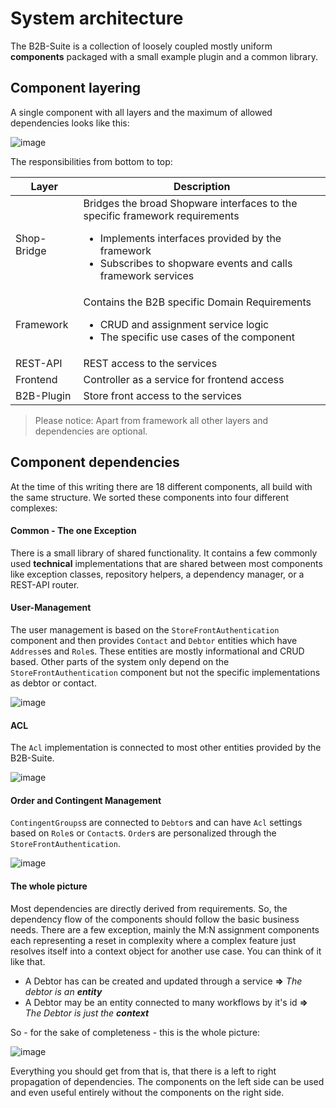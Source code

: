 # System architecture

The B2B-Suite is a collection of loosely coupled mostly uniform **components** packaged with a small example plugin and a common library.

## Component layering

A single component with all layers and the maximum of allowed dependencies looks like this:

![image](../../../../.gitbook/assets/b2b-architecture-component.svg)

The responsibilities from bottom to top:

| Layer       | Description                                                                                                                                                                                                      |
|-------------|------------------------------------------------------------------------------------------------------------------------------------------------------------------------------------------------------------------|
| Shop-Bridge | Bridges the broad Shopware interfaces to the specific framework requirements <ul><li>Implements interfaces provided by the framework</li><li>Subscribes to shopware events and calls framework services</li></ul> |
| Framework   | Contains the B2B specific Domain Requirements <ul><li>CRUD and assignment service logic</li><li>The specific use cases of the component</li></ul>                                                                  |
| REST-API    | REST access to the services                                                                                                                                                                                      |
| Frontend    | Controller as a service for frontend access                                                                                                                                                                      |
| B2B-Plugin  | Store front access to the services                                                                                                                                                                               |

> Please notice: Apart from framework all other layers and dependencies are optional.

## Component dependencies

At the time of this writing there are 18 different components, all build with the same structure. We sorted these components into four different complexes:

#### Common - The one Exception

There is a small library of shared functionality. It contains a few commonly used **technical** implementations that are shared between most components like exception classes, repository helpers, a dependency manager, or a REST-API router.

#### User-Management

The user management is based on the `StoreFrontAuthentication` component and then provides `Contact` and `Debtor` entities which have `Address`es and `Role`s. These entities are mostly informational and CRUD based. Other parts of the system only depend on the `StoreFrontAuthentication` component but not the specific implementations as debtor or contact.

![image](../../../../.gitbook/assets/b2b-architecture-users.svg)

#### ACL

The `Acl` implementation is connected to most other entities provided by the B2B-Suite.

![image](../../../../.gitbook/assets/b2b-architecture-acl.svg)

#### Order and Contingent Management

`ContingentGroups`s are connected to `Debtor`s and can have `Acl` settings based on `Role`s or `Contact`s. `Order`s are personalized through the `StoreFrontAuthentication`.

![image](../../../../.gitbook/assets/b2b-architecture-order.svg)

#### The whole picture

Most dependencies are directly derived from requirements. So, the dependency flow of the components should follow the basic business needs. There are a few exception, mainly the M:N assignment components each representing a reset in complexity where a complex feature just resolves itself into a context object for another use case. You can think of it like that.

* A Debtor has can be created and updated through a service **=>** _The debtor is an **entity**_
* A Debtor may be an entity connected to many workflows by it's id **=>** _The Debtor is just the **context**_

So - for the sake of completeness - this is the whole picture:

![image](../../../../.gitbook/assets/b2b-architecture-components-complete.svg)

Everything you should get from that is, that there is a left to right propagation of dependencies. The components on the left side can be used and even useful entirely without the components on the right side.
